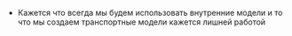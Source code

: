  - Кажется что всегда мы будем использовать внутренние модели и то что мы создаем транспортные модели кажется лишней работой